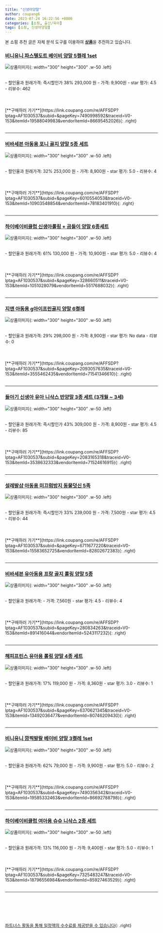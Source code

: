 ```yaml
---
title: "신생아양말"
author: coupang6
date: 2023-07-24 16:22:56 +0800
categories: [쇼핑, 출산/육아]
tags: [쇼핑, 신생아양말]
---
```


본 쇼핑 추천 글은 자체 분석 도구를 이용하여 [**상품**](https://link.coupang.com/a/bao1ui)을 추천하고 있습니다.

### [비니유니 파스텔도트 베이비 양말 5켤레 1set](https://link.coupang.com/re/AFFSDP?lptag=AF1030537&subid=&pageKey=7490998592&traceid=V0-153&itemId=19588049983&vendorItemId=86695452026)

![상품이미지](https://thumbnail9.coupangcdn.com/thumbnails/remote/230x230ex/image/vendor_inventory/fd03/fdbcaa3e74c7f0b3fa0d67c58f865a1b022ec730d32735f38cf5af403aa3.jpg){: width="300" height="300" .w-50 .left}


<br>
- 할인율과 원래가격: 즉시할인가 38%  293,000   원
- 가격: 9,900원
- star 평가: 4.5
- 리뷰수: 462
<br>
<br>
<br>
<br>
[**구매하러 가기**](https://link.coupang.com/re/AFFSDP?lptag=AF1030537&subid=&pageKey=7490998592&traceid=V0-153&itemId=19588049983&vendorItemId=86695452026){: .right}
<br>
<br>

---

### [비바세븐 아동용 포니 골지 양말 5종 세트](https://link.coupang.com/re/AFFSDP?lptag=AF1030537&subid=&pageKey=6010554053&traceid=V0-153&itemId=10903548854&vendorItemId=78183401910)

![상품이미지](https://thumbnail10.coupangcdn.com/thumbnails/remote/230x230ex/image/retail/images/2021/08/12/11/1/d5ba3836-0d49-4ffa-beef-21e95c01ef49.jpg){: width="300" height="300" .w-50 .left}


<br>
- 할인율과 원래가격: 32%  253,000   원
- 가격: 8,900원
- star 평가: 5.0
- 리뷰수: 4
<br>
<br>
<br>
<br>
[**구매하러 가기**](https://link.coupang.com/re/AFFSDP?lptag=AF1030537&subid=&pageKey=6010554053&traceid=V0-153&itemId=10903548854&vendorItemId=78183401910){: .right}
<br>
<br>

---

### [하이베이비클럽 신생아롤링 + 곰돌이 양말 6종세트](https://link.coupang.com/re/AFFSDP?lptag=AF1030537&subid=&pageKey=328660511&traceid=V0-153&itemId=1051028079&vendorItemId=5517688032)

![상품이미지](https://thumbnail6.coupangcdn.com/thumbnails/remote/230x230ex/image/retail/images/348106960629871-081940f2-6dd6-4cee-a003-5a01796c22c6.jpg){: width="300" height="300" .w-50 .left}


<br>
- 할인율과 원래가격: 61%  130,000   원
- 가격: 10,900원
- star 평가: 5.0
- 리뷰수: 4
<br>
<br>
<br>
<br>
[**구매하러 가기**](https://link.coupang.com/re/AFFSDP?lptag=AF1030537&subid=&pageKey=328660511&traceid=V0-153&itemId=1051028079&vendorItemId=5517688032){: .right}
<br>
<br>

---

### [지앤 아동용 g아이프린골지 양말 6켤레](https://link.coupang.com/re/AFFSDP?lptag=AF1030537&subid=&pageKey=2093057635&traceid=V0-153&itemId=3555462435&vendorItemId=71541346610)

![상품이미지](https://thumbnail10.coupangcdn.com/thumbnails/remote/230x230ex/image/retail/images/2020/09/01/20/7/5d5b3213-9981-4862-be80-b179678f4400.jpg){: width="300" height="300" .w-50 .left}


<br>
- 할인율과 원래가격: 29%  298,000   원
- 가격: 8,900원
- star 평가: No data
- 리뷰수: 0
<br>
<br>
<br>
<br>
[**구매하러 가기**](https://link.coupang.com/re/AFFSDP?lptag=AF1030537&subid=&pageKey=2093057635&traceid=V0-153&itemId=3555462435&vendorItemId=71541346610){: .right}
<br>
<br>

---

### [돌아기 신생아 유아 니삭스 반양말 3종 세트 (3개월 ~ 3세)](https://link.coupang.com/re/AFFSDP?lptag=AF1030537&subid=&pageKey=2083165318&traceid=V0-153&itemId=3538632333&vendorItemId=71524616915)

![상품이미지](https://thumbnail9.coupangcdn.com/thumbnails/remote/230x230ex/image/vendor_inventory/08a2/1a62841c823e57ab126c2922a768f1c296547ab3baf4dbbb23cb9208ad7f.JPG){: width="300" height="300" .w-50 .left}


<br>
- 할인율과 원래가격: 즉시할인가 43%  309,000   원
- 가격: 8,900원
- star 평가: 4.5
- 리뷰수: 85
<br>
<br>
<br>
<br>
[**구매하러 가기**](https://link.coupang.com/re/AFFSDP?lptag=AF1030537&subid=&pageKey=2083165318&traceid=V0-153&itemId=3538632333&vendorItemId=71524616915){: .right}
<br>
<br>

---

### [설레발샵 아동용 미끄럼방지 동물덧신 5족](https://link.coupang.com/re/AFFSDP?lptag=AF1030537&subid=&pageKey=6711677220&traceid=V0-153&itemId=15583652725&vendorItemId=82802672383)

![상품이미지](https://thumbnail8.coupangcdn.com/thumbnails/remote/230x230ex/image/vendor_inventory/bc35/1afa96e33949bfbb28ab282664f562b60184dacd8d3f688c724852bb4aac.jpeg){: width="300" height="300" .w-50 .left}


<br>
- 할인율과 원래가격: 즉시할인가 33%  239,000   원
- 가격: 7,500원
- star 평가: 4.5
- 리뷰수: 44
<br>
<br>
<br>
<br>
[**구매하러 가기**](https://link.coupang.com/re/AFFSDP?lptag=AF1030537&subid=&pageKey=6711677220&traceid=V0-153&itemId=15583652725&vendorItemId=82802672383){: .right}
<br>
<br>

---

### [비바세븐 유아동용 프랑 골지 롤링 양말 5종](https://link.coupang.com/re/AFFSDP?lptag=AF1030537&subid=&pageKey=280834263&traceid=V0-153&itemId=891416044&vendorItemId=5243117232)

![상품이미지](https://thumbnail9.coupangcdn.com/thumbnails/remote/230x230ex/image/retail/images/68927871607256-c9b30350-8942-4e48-9f98-ef85edcd1c52.jpg){: width="300" height="300" .w-50 .left}


<br>
- 할인율과 원래가격: 
- 가격: 7,560원
- star 평가: 4.5
- 리뷰수: 4
<br>
<br>
<br>
<br>
[**구매하러 가기**](https://link.coupang.com/re/AFFSDP?lptag=AF1030537&subid=&pageKey=280834263&traceid=V0-153&itemId=891416044&vendorItemId=5243117232){: .right}
<br>
<br>

---

### [해피프린스 유아용 롤링 양말 4종 세트](https://link.coupang.com/re/AFFSDP?lptag=AF1030537&subid=&pageKey=6370621345&traceid=V0-153&itemId=13492036477&vendorItemId=80746209430)

![상품이미지](https://thumbnail10.coupangcdn.com/thumbnails/remote/230x230ex/image/retail/images/579924914526567-5c9c5d94-bc18-426c-ab97-bb07e56f12a5.jpg){: width="300" height="300" .w-50 .left}


<br>
- 할인율과 원래가격: 17%  119,000   원
- 가격: 8,360원
- star 평가: 3.0
- 리뷰수: 1
<br>
<br>
<br>
<br>
[**구매하러 가기**](https://link.coupang.com/re/AFFSDP?lptag=AF1030537&subid=&pageKey=6370621345&traceid=V0-153&itemId=13492036477&vendorItemId=80746209430){: .right}
<br>
<br>

---

### [비니유니 깜찍발랄 베이비 양말 3켤레 1set](https://link.coupang.com/re/AFFSDP?lptag=AF1030537&subid=&pageKey=7490356342&traceid=V0-153&itemId=19585332463&vendorItemId=86692788798)

![상품이미지](https://thumbnail7.coupangcdn.com/thumbnails/remote/230x230ex/image/vendor_inventory/b64a/c09f02c5dd4cf23b9436d9cd1ce61992605713f8fc14288bfed99d3de8cc.jpg){: width="300" height="300" .w-50 .left}


<br>
- 할인율과 원래가격: 62%  79,000   원
- 가격: 9,900원
- star 평가: 5.0
- 리뷰수: 2
<br>
<br>
<br>
<br>
[**구매하러 가기**](https://link.coupang.com/re/AFFSDP?lptag=AF1030537&subid=&pageKey=7490356342&traceid=V0-153&itemId=19585332463&vendorItemId=86692788798){: .right}
<br>
<br>

---

### [하이베이비클럽 여아용 슈슈 니삭스 2종 세트](https://link.coupang.com/re/AFFSDP?lptag=AF1030537&subid=&pageKey=7325483247&traceid=V0-153&itemId=18796556984&vendorItemId=85927463529)

![상품이미지](https://thumbnail10.coupangcdn.com/thumbnails/remote/230x230ex/image/retail/images/2023/05/10/15/9/9867a474-163c-4dc0-b25f-e0ff7fbc0d94.jpg){: width="300" height="300" .w-50 .left}


<br>
- 할인율과 원래가격: 13%  116,000   원
- 가격: 9,400원
- star 평가: 5.0
- 리뷰수: 1
<br>
<br>
<br>
<br>
[**구매하러 가기**](https://link.coupang.com/re/AFFSDP?lptag=AF1030537&subid=&pageKey=7325483247&traceid=V0-153&itemId=18796556984&vendorItemId=85927463529){: .right}
<br>
<br>

---
<br><br><br><br><br> [파트너스 활동을 통해 일정액의 수수료를 제공받을 수 있습니다](https://link.coupang.com/a/bao1ui){: .right}